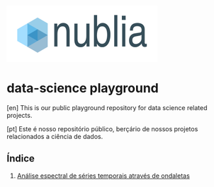 ![nublia](./img/nublia_logo.png)
# data-science playground

[en] This is our public playground repository for data science related
projects.

[pt] Este é nosso repositório público, berçário de nossos projetos
relacionados a ciência de dados.


## Índice

1. [Análise espectral de séries temporais através de ondaletas](./nb/analise_espectral_series_temporais_ondaletas.ipynb)
